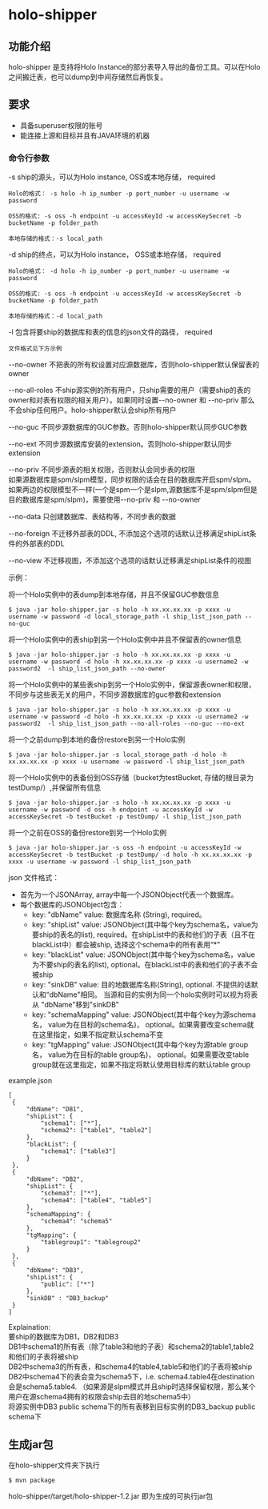 # holo-shipper

## 功能介绍
holo-shipper 是支持将Holo Instance的部分表导入导出的备份工具。可以在Holo之间搬迁表，也可以dump到中间存储然后再恢复。

## 要求
- 具备superuser权限的账号
- 能连接上源和目标并且有JAVA环境的机器

### 命令行参数
-s ship的源头，可以为Holo instance, OSS或本地存储， required 

    Holo的格式： -s holo -h ip_number -p port_number -u username -w password

    OSS的格式: -s oss -h endpoint -u accessKeyId -w accessKeySecret -b bucketName -p folder_path

    本地存储的格式：-s local_path

-d ship的终点，可以为Holo instance， OSS或本地存储， required

    Holo的格式： -d holo -h ip_number -p port_number -u username -w password

    OSS的格式: -s oss -h endpoint -u accessKeyId -w accessKeySecret -b bucketName -p folder_path

    本地存储的格式：-d local_path

-l 包含将要ship的数据库和表的信息的json文件的路径， required
    
    文件格式见下方示例

--no-owner 不把表的所有权设置对应源数据库，否则holo-shipper默认保留表的owner

--no-all-roles 不ship源实例的所有用户，只ship需要的用户（需要ship的表的owner和对表有权限的相关用户）。如果同时设置--no-owner 和 --no-priv 那么不会ship任何用户。holo-shipper默认会ship所有用户

--no-guc 不同步源数据库的GUC参数。否则holo-shipper默认同步GUC参数

--no-ext 不同步源数据库安装的extension。否则holo-shipper默认同步extension

--no-priv 不同步源表的相关权限，否则默认会同步表的权限  
如果源数据库是spm/slpm模型，同步权限的话会在目的数据库开启spm/slpm。如果两边的权限模型不一样(一个是spm一个是slpm,源数据库不是spm/slpm但是目的数据库是spm/slpm)，需要使用--no-priv 和 --no-owner

--no-data 只创建数据库、表结构等，不同步表的数据

--no-foreign 不迁移外部表的DDL, 不添加这个选项的话默认迁移满足shipList条件的外部表的DDL

--no-view 不迁移视图，不添加这个选项的话默认迁移满足shipList条件的视图


示例：

将一个Holo实例中的表dump到本地存储，并且不保留GUC参数信息
```
$ java -jar holo-shipper.jar -s holo -h xx.xx.xx.xx -p xxxx -u username -w password -d local_storage_path -l ship_list_json_path --no-guc
```

将一个Holo实例中的表ship到另一个Holo实例中并且不保留表的owner信息
```
$ java -jar holo-shipper.jar -s holo -h xx.xx.xx.xx -p xxxx -u username -w password -d holo -h xx.xx.xx.xx -p xxxx -u username2 -w password2  -l ship_list_json_path --no-owner
```

将一个Holo实例中的某些表ship到另一个Holo实例中，保留源表owner和权限，不同步与这些表无关的用户，不同步源数据库的guc参数和extension
```
$ java -jar holo-shipper.jar -s holo -h xx.xx.xx.xx -p xxxx -u username -w password -d holo -h xx.xx.xx.xx -p xxxx -u username2 -w password2  -l ship_list_json_path --no-all-roles --no-guc --no-ext
```

将一个之前dump到本地的备份restore到另一个Holo实例
```
$ java -jar holo-shipper.jar -s local_storage_path -d holo -h xx.xx.xx.xx -p xxxx -u username -w password -l ship_list_json_path
```

将一个Holo实例中的表备份到OSS存储（bucket为testBucket, 存储的根目录为 testDump/）,并保留所有信息
```
$ java -jar holo-shipper.jar -s holo -h xx.xx.xx.xx -p xxxx -u username -w password -d oss -h endpoint -u accessKeyId -w accessKeySecret -b testBucket -p testDump/ -l ship_list_json_path
```

将一个之前在OSS的备份restore到另一个Holo实例
```
$ java -jar holo-shipper.jar -s oss -h endpoint -u accessKeyId -w accessKeySecret -b testBucket -p testDump/ -d holo -h xx.xx.xx.xx -p xxxx -u username -w password -l ship_list_json_path
```

json 文件格式：
- 首先为一个JSONArray, array中每一个JSONObject代表一个数据库。
- 每个数据库的JSONObject包含：
   - key: "dbName" value: 数据库名称 (String), required。
   - key: "shipList" value: JSONObject(其中每个key为schema名，value为要ship的表名的list), required。在shipList中的表和他们的子表（且不在blackList中）都会被ship, 选择这个schema中的所有表用“*”
   - key: "blackList" value: JSONObject(其中每个key为schema名，value为不要ship的表名的list), optional。在blackList中的表和他们的子表不会被ship
   - key: "sinkDB" value: 目的地数据库名称(String), optional. 不提供的话默认和“dbName"相同。 当源和目的实例为同一个holo实例时可以视为将表从 "dbName"移到"sinkDB"
   - key: "schemaMapping" value: JSONObject(其中每个key为源schema名， value为在目标的schema名)， optional。如果需要改变schema就在这里指定，如果不指定默认schema不变
   - key: "tgMapping" value: JSONObject(其中每个key为源table group名， value为在目标的table group名)， optional。如果需要改变table group就在这里指定，如果不指定将默认使用目标库的默认table group

example.json
   ```
   [
    {
        "dbName": "DB1",
        "shipList": {
            "schema1": ["*"],
            "schema2": ["table1", "table2"]
        },
        "blackList": {
            "schema1": ["table3"]
        }
    },
    {
        "dbName": "DB2",
        "shipList": {
            "schema3": ["*"],
            "schema4": ["table4", "table5"]
        },
        "schemaMapping": {
            "schema4": "schema5"
        },
        "tgMapping": {
            "tablegroup1": "tablegroup2"
        }
    },
    {
        "dbName": "DB3",
        "shipList": {
            "public": ["*"]
        },
        "sinkDB" : "DB3_backup"
    }
   ]
   ```
Explaination:  
要ship的数据库为DB1，DB2和DB3  
DB1中schema1的所有表（除了table3和他的子表）和schema2的table1,table2和他们的子表将被ship  
DB2中schema3的所有表，和schema4的table4,table5和他们的子表将被ship
DB2中schema4下的表会变为schema5下，i.e. schema4.table4在destination会是schema5.table4. （如果源是slpm模式并且ship时选择保留权限，那么某个用户在源schema4拥有的权限会ship去目的地schema5中）  
将源实例中DB3 public schema下的所有表移到目标实例的DB3_backup public schema下

## 生成jar包
在holo-shipper文件夹下执行
```
$ mvn package
```
holo-shipper/target/holo-shipper-1.2.jar 即为生成的可执行jar包